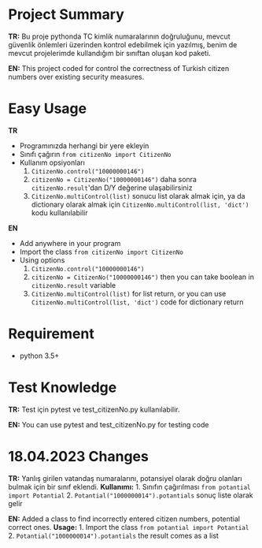 # Project Summary
**TR:** Bu proje pythonda TC kimlik numaralarının doğruluğunu, mevcut güvenlik önlemleri üzerinden kontrol edebilmek için yazılmış, benim de mevcut projelerimde kullandığım bir sınıftan oluşan kod paketi.

**EN:** This project coded for control the correctness of Turkish citizen numbers over existing security measures.


# Easy Usage
**TR**
- Programınızda herhangi bir yere ekleyin
- Sınıfı çağırın `from citizenNo import CitizenNo`
- Kullanım opsiyonları
    1. `CitizenNo.control("10000000146")`
    2. `citizenNo = CitizenNo("10000000146")` daha sonra `citizenNo.result`'dan D/Y değerine ulaşabilirsiniz
    3. `CitizenNo.multiControl(list)` sonucu list olarak almak için, ya da dictionary olarak almak için `CitizenNo.multiControl(list, 'dict')` kodu kullanılabilir

**EN**
- Add anywhere in your program
- Import the class `from citizenNo import CitizenNo`
- Using options
    1. `CitizenNo.control("10000000146")`
    2. `citizenNo = CitizenNo("10000000146")` then you can take boolean in `citizenNo.result` variable
    3. `CitizenNo.multiControl(list)` for list return, or you can use `CitizenNo.multiControl(list, 'dict')` code for dictionary return


# Requirement
- python 3.5+


# Test Knowledge
**TR:** Test için pytest ve test_citizenNo.py kullanılabilir.

**EN:** You can use pytest and test_citizenNo.py for testing code


# 18.04.2023 Changes
**TR:** Yanlış girilen vatandaş numaralarını, potansiyel olarak doğru olanları bulmak için bir sınıf eklendi.
**Kullanımı:**
    1. Sınıfın çağırılması `from potantial import Potantial`
    2. `Potantial("1000000014").potantials` sonuç liste olarak gelir

**EN:** Added a class to find incorrectly entered citizen numbers, potential correct ones.
**Usage:**
    1. Import the class `from potantial import Potantial`
    2. `Potantial("1000000014").potantials` the result comes as a list
    